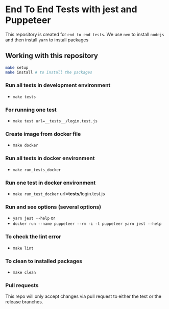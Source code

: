 # End To End Tests with jest and Puppeteer
This repository is created for `end to end tests`.
We use `nvm` to install `nodejs` and then install `yarn` to install packages

## Working with this repository

```bash
make setup 
make install # to install the packages
```

### Run all tests in development environment

* `make tests`

### For running one test
* ‍‍`make test url=__tests__/login.test.js`

### Create image from docker file
* `make docker`

### Run all tests in docker environment
* `make run_tests_docker`

### Run one test in docker environment
* `make run_test_docker` url=__tests__/login.test.js


### Run and see options (several options)

* `yarn jest --help`
or
* `docker run --name puppeteer --rm -i -t puppeteer yarn jest --help`


### To check the lint error
* `make lint`

### To clean to installed packages
* `make clean`


### Pull requests

This repo will only accept changes via pull request to either the test or the
release branches.
